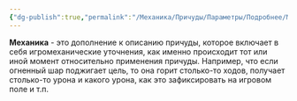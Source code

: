 ```yaml
---
{"dg-publish":true,"permalink":"/Механика/Причуды/Параметры/Подробнее/Механика/","noteIcon":"","created":"2025-08-21T13:47:53.695+03:00","updated":"2025-07-29T00:30:35.467+03:00"}
---
```


**Механика** - это дополнение к описанию причуды, которое включает в себя игромеханические уточнения, как именно происходит тот или иной момент относительно применения причуды.  Например, что если огненный шар поджигает цель, то она горит столько-то ходов, получает столько-то урона и какого урона, как это зафиксировать на игровом поле и т.п.